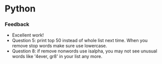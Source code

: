 # Python
### Feedback
- Excellent work!
- Question 5: print top 50 instead of whole list next time. When you remove stop words make sure use lowercase.
- Question 8: if remove nonwords use isalpha, you may not see unusual words like '4ever, gr8' in your list any more.
